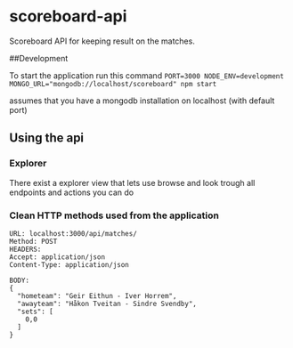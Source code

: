 scoreboard-api
==============

Scoreboard API for keeping result on the matches.

##Development

To start the application run this command
`PORT=3000 NODE_ENV=development MONGO_URL="mongodb://localhost/scoreboard" npm start`

assumes that you have a mongodb installation on localhost (with default port)


## Using the api

### Explorer
There exist a explorer view that lets use browse and look trough all endpoints and actions you can do


### Clean HTTP methods used from the application

```
URL: localhost:3000/api/matches/
Method: POST
HEADERS:
Accept: application/json
Content-Type: application/json

BODY:
{
  "hometeam": "Geir Eithun - Iver Horrem",
  "awayteam": "Håkon Tveitan - Sindre Svendby",
  "sets": [
    0,0
  ]
}
```

